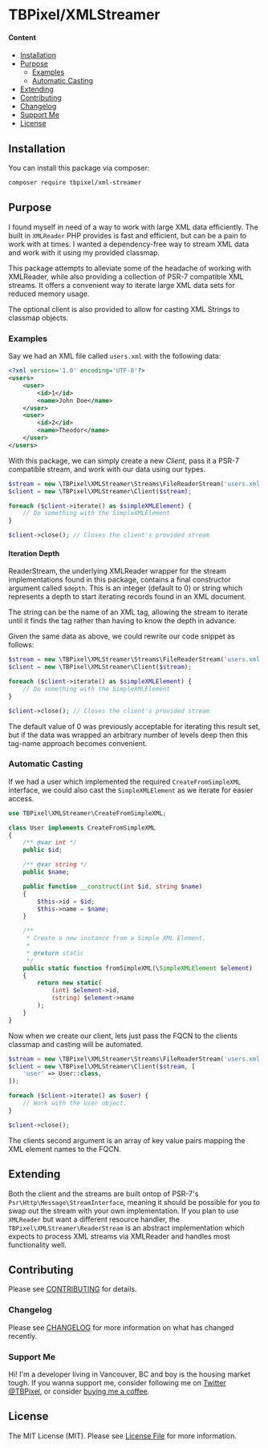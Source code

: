 # TBPixel/XMLStreamer

#### Content

- [Installation](#installation)
- [Purpose](#purpose)
  - [Examples](#examples)
  - [Automatic Casting](#automatic-casting)
- [Extending](#extending)
- [Contributing](#contributing)
- [Changelog](#changelog)
- [Support Me](#support-me)
- [License](#license)

## Installation

You can install this package via composer:

```bash
composer require tbpixel/xml-streamer
```

## Purpose

I found myself in need of a way to work with large XML data efficiently. The built in `XMLReader` PHP provides is fast and efficient, but can be a pain to work with at times. I wanted a dependency-free way to stream XML data and work with it using my provided classmap.

This package attempts to alleviate some of the headache of working with XMLReader, while also providing a collection of PSR-7 compatible XML streams. It offers a convenient way to iterate large XML data sets for reduced memory usage.

The optional client is also provided to allow for casting XML Strings to classmap objects.

### Examples

Say we had an XML file called `users.xml` with the following data:

```xml
<?xml version='1.0' encoding='UTF-8'?>
<users>
    <user>
        <id>1</id>
        <name>John Doe</name>
    </user>
    <user>
        <id>2</id>
        <name>Theodor</name>
    </user>
</users>
```

With this package, we can simply create a new *Client*, pass it a PSR-7 compatible stream, and work with our data using our types.

```php
$stream = new \TBPixel\XMLStreamer\Streams\FileReaderStream('users.xml');
$client = new \TBPixel\XMLStreamer\Client($stream);

foreach ($client->iterate() as $simpleXMLElement) {
    // Do something with the SimpleXMLElement
}

$client->close(); // Closes the client's provided stream
```

#### Iteration Depth

ReaderStream, the underlying XMLReader wrapper for the stream implementations found in this package, contains a final constructor argument called `$depth`. This is an integer (default to 0) or string which represents a depth to start iterating records found in an XML document.

The string can be the name of an XML tag, allowing the stream to iterate until it finds the tag rather than having to know the depth in advance.

Given the same data as above, we could rewrite our code snippet as follows:

```php
$stream = new \TBPixel\XMLStreamer\Streams\FileReaderStream('users.xml', 'users');
$client = new \TBPixel\XMLStreamer\Client($stream);

foreach ($client->iterate() as $simpleXMLElement) {
    // Do something with the SimpleXMLElement
}

$client->close(); // Closes the client's provided stream
```

The default value of 0 was previously acceptable for iterating this result set, but if the data was wrapped an arbitrary number of levels deep then this tag-name approach becomes convenient.

### Automatic Casting

If we had a user which implemented the required `CreateFromSimpleXML` interface, we could also cast the `SimpleXMLElement` as we iterate for easier access.

```php
use TBPixel\XMLStreamer\CreateFromSimpleXML;

class User implements CreateFromSimpleXML
{
    /** @var int */
    public $id;

    /** @var string */
    public $name;

    public function __construct(int $id, string $name)
    {
        $this->id = $id;
        $this->name = $name;
    }

    /**
     * Create a new instance from a Simple XML Element.
     *
     * @return static
     */
    public static function fromSimpleXML(\SimpleXMLElement $element)
    {
        return new static(
            (int) $element->id,
            (string) $element->name
        );
    }
}
```

Now when we create our client, lets just pass the FQCN to the clients classmap and casting will be automated.

```php
$stream = new \TBPixel\XMLStreamer\Streams\FileReaderStream('users.xml');
$client = new \TBPixel\XMLStreamer\Client($stream, [
    'user' => User::class,
]);

foreach ($client->iterate() as $user) {
    // Work with the User object.
}

$client->close();
```

The clients second argument is an array of key value pairs mapping the XML element names to the FQCN.

## Extending

Both the client and the streams are built ontop of PSR-7's `Psr\Http\Message\StreamInterface`, meaning it should be possible for you to swap out the stream with your own implementation. If you plan to use `XMLReader` but want a different resource handler, the `TBPixel\XMLStreamer\ReaderStream` is an abstract implementation which expects to process XML streams via XMLReader and handles most functionality well.

## Contributing

Please see [CONTRIBUTING](CONTRIBUTING.md) for details.

### Changelog

Please see [CHANGELOG](CHANGELOG.md) for more information on what has changed recently.

### Support Me

Hi! I'm a developer living in Vancouver, BC and boy is the housing market tough. If you wanna support me, consider following me on [Twitter @TBPixel](https://twitter.com/TBPixel), or consider [buying me a coffee](https://ko-fi.com/tbpixel).

## License

The MIT License (MIT). Please see [License File](LICENSE) for more information.
